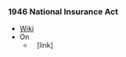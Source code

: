 ### 1946 National Insurance Act
- [Wiki](https://en.wikipedia.org/wiki/National_Insurance_Act_1946)
- On
    - ` ` [link]